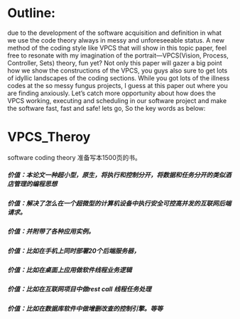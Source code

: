 # Outline: 
due to the development of the software acquisition and definition in what we use the code theory always in messy and unforeseeable status. A new method of the coding style like VPCS that will show in this topic paper, feel free to resonate with my imagination of the portrait—VPCS(Vision, Process, Controller, Sets) theory, fun yet? Not only this paper will gazer a big point how we show the constructions of the VPCS, you guys also sure to get lots of idyllic landscapes of the coding sections. While you got lots of the illness codes at the so messy fungus projects, I guess at this paper out where you are finding anxiously. Let’s catch more opportunity about how does the VPCS working, executing and scheduling in our software project and make the software fast, fast and safe! lets go, So the key words as below:

# VPCS_Theroy
software coding theory 准备写本1500页的书。

##### 价值：本论文一种超小型，原生，将执行和控制分开，将数据和任务分开的类似酒店管理的编程思想
##### 价值：解决了怎么在一个超微型的计算机设备中执行安全可控高并发的互联网后端请求。
##### 价值：并附带了各种应用实例。
##### 价值：比如在手机上同时部署20个后端服务器，
##### 价值：比如在桌面上应用做软件线程业务逻辑
##### 价值：比如在互联网项目中做rest call 线程任务处理
##### 价值：比如在数据库软件中做增删改查的控制引擎。等等

